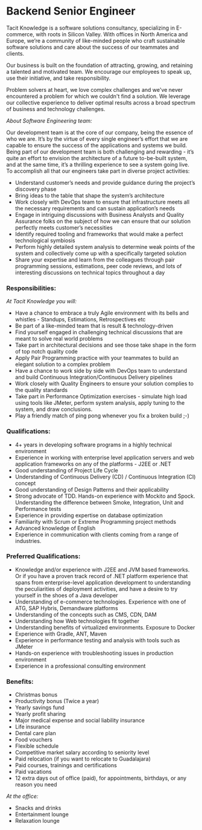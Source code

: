 # Backend Senior Engineer

Tacit Knowledge is a software solutions consultancy, specializing in E-commerce, with roots in Silicon Valley. With offices in North America and Europe, we’re a community of like-minded people who craft sustainable software solutions and care about the success of our teammates and clients.

Our business is built on the foundation of attracting, growing, and retaining a talented and motivated team. We encourage our employees to speak up, use their initiative, and take responsibility.

Problem solvers at heart, we love complex challenges and we've never encountered a problem for which we couldn't find a solution. We leverage our collective experience to deliver optimal results across a broad spectrum of business and technology challenges.

_About Software Engineering team:_

Our development team is at the core of our company, being the essence of who we are. It’s by the virtue of every single engineer’s effort that we are capable to ensure the success of the applications and systems we build. Being part of our development team is both challenging and rewarding - it’s quite an effort to envision the architecture of a future to-be-built system, and at the same time, it’s a thrilling experience to see a system going live. To accomplish all that our engineers take part in diverse project activities:

- Understand customer’s needs and provide guidance during the project’s discovery phase
- Bring ideas to the table that shape the system’s architecture
- Work closely with DevOps team to ensure that infrastructure meets all the necessary requirements and can sustain application’s needs
- Engage in intriguing discussions with Business Analysts and Quality Assurance folks on the subject of how we can ensure that our solution perfectly meets customer’s necessities
- Identify required tooling and frameworks that would make a perfect technological symbiosis
- Perform highly detailed system analysis to determine weak points of the system and collectively come up with a specifically targeted solution
- Share your expertise and learn from the colleagues through pair programming sessions, estimations, peer code reviews, and lots of interesting discussions on technical topics throughout a day

### Responsibilities:

_At Tacit Knowledge you will:_
- Have a chance to embrace a truly Agile environment with its bells and whistles - Standups, Estimations, Retrospectives etc
- Be part of a like-minded team that is result & technology-driven
- Find yourself engaged in challenging technical discussions that are meant to solve real world problems
- Take part in architectural decisions and see those take shape in the form of top notch quality code
- Apply Pair Programming practice with your teammates to build an elegant solution to a complex problem
- Have a chance to work side by side with DevOps team to understand and build Continuous Integration/Continuous Delivery pipelines
- Work closely with Quality Engineers to ensure your solution complies to the quality standards
- Take part in Performance Optimization exercises - simulate high load using tools like JMeter, perform system analysis, apply tuning to the system, and draw conclusions.
- Play a friendly match of ping pong whenever you fix a broken build ;-)

### Qualifications:

- 4+ years in developing software programs in a highly technical environment
- Experience in working with enterprise level application servers and web application frameworks on any of the platforms - J2EE or .NET
- Good understanding of Project Life Cycle
- Understanding of Continuous Delivery (CD) / Continuous Integration (CI) concept
- Good understanding of Design Patterns and their applicability
- Strong advocate of TDD. Hands-on experience with Mockito and Spock. Understanding the difference between Smoke, Integration, Unit and Performance tests
- Experience in providing expertise on database optimization
- Familiarity with Scrum or Extreme Programming project methods
- Advanced knowledge of English
- Experience in communication with clients coming from a range of industries.

### Preferred Qualifications:

- Knowledge and/or experience with J2EE and JVM based frameworks. Or if you have a proven track record of .NET platform experience that spans from enterprise-level application development to understanding the peculiarities of deployment activities, and have a desire to try yourself in the shoes of a Java developer
- Understanding of e-commerce technologies. Experience with one of ATG, SAP Hybris, Demandware platforms
- Understanding of the concepts such as CMS, CDN, DAM
- Understanding how Web technologies fit together
- Understanding benefits of virtualized environments. Exposure to Docker
- Experience with Gradle, ANT, Maven
- Experience in performance testing and analysis with tools such as JMeter
- Hands-on experience with troubleshooting issues in production environment
- Experience in a professional consulting environment

### Benefits:

- Christmas bonus
- Productivity bonus (Twice a year)
- Yearly savings fund
- Yearly profit sharing
- Major medical expense and social liability insurance
- Life insurance
- Dental care plan
- Food vouchers
- Flexible schedule
- Competitive market salary according to seniority level
- Paid relocation (if you want to relocate to Guadalajara)
- Paid courses, trainings and certifications
- Paid vacations 
- 12 extra days out of office (paid), for appointments, birthdays, or any reason you need

_At the office:_
- Snacks and drinks
- Entertainment lounge
- Relaxation lounge